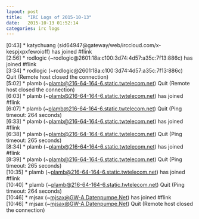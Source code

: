 ```yaml
---
layout: post
title:  "IRC Logs of 2015-10-13"
date:   2015-10-13 01:52:14
categories: irc logs
---
```

<span class="irc-date">[0:43]</span> <span class="irc-green">* katychuang (sid64947@gateway/web/irccloud.com/x-kespjxpxfewoioff) has joined #flink</span><br />
<span class="irc-date">[2:56]</span> <span class="irc-green">* rodlogic (~rodlogic@2601:18a:c100:3d74:4d57:a35c:7f13:886c) has joined #flink</span><br />
<span class="irc-date">[3:34]</span> <span class="irc-navy">* rodlogic (~rodlogic@2601:18a:c100:3d74:4d57:a35c:7f13:886c) Quit (Remote host closed the connection)</span><br />
<span class="irc-date">[5:02]</span> <span class="irc-navy">* plamb (~plamb@216-64-164-6.static.twtelecom.net) Quit (Remote host closed the connection)</span><br />
<span class="irc-date">[6:03]</span> <span class="irc-green">* plamb (~plamb@216-64-164-6.static.twtelecom.net) has joined #flink</span><br />
<span class="irc-date">[6:07]</span> <span class="irc-navy">* plamb (~plamb@216-64-164-6.static.twtelecom.net) Quit (Ping timeout: 264 seconds)</span><br />
<span class="irc-date">[6:33]</span> <span class="irc-green">* plamb (~plamb@216-64-164-6.static.twtelecom.net) has joined #flink</span><br />
<span class="irc-date">[6:38]</span> <span class="irc-navy">* plamb (~plamb@216-64-164-6.static.twtelecom.net) Quit (Ping timeout: 265 seconds)</span><br />
<span class="irc-date">[8:34]</span> <span class="irc-green">* plamb (~plamb@216-64-164-6.static.twtelecom.net) has joined #flink</span><br />
<span class="irc-date">[8:39]</span> <span class="irc-navy">* plamb (~plamb@216-64-164-6.static.twtelecom.net) Quit (Ping timeout: 265 seconds)</span><br />
<span class="irc-date">[10:35]</span> <span class="irc-green">* plamb (~plamb@216-64-164-6.static.twtelecom.net) has joined #flink</span><br />
<span class="irc-date">[10:40]</span> <span class="irc-navy">* plamb (~plamb@216-64-164-6.static.twtelecom.net) Quit (Ping timeout: 264 seconds)</span><br />
<span class="irc-date">[10:46]</span> <span class="irc-green">* mjsax (~mjsax@GW-A.Datenpumpe.Net) has joined #flink</span><br />
<span class="irc-date">[10:46]</span> <span class="irc-navy">* mjsax (~mjsax@GW-A.Datenpumpe.Net) Quit (Remote host closed the connection)</span><br />
